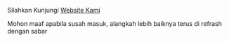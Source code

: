<p>Silahkan Kunjungi <a href = "http://datamhskelompok5.epizy.com/?i=1">Website Kami</a></p>
<p>Mohon maaf apabila susah masuk, alangkah lebih baiknya terus di refrash dengan sabar</p>
